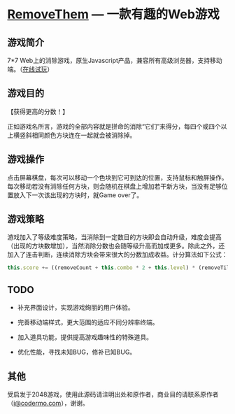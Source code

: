 [RemoveThem](http://www.codermo.com/removethem/) — 一款有趣的Web游戏
==================================================


游戏简介
--------------------------------------

7*7 Web上的消除游戏，原生Javascript产品，兼容所有高级浏览器，支持移动端。（[在线试玩](http://www.codermo.com/removethem/)）


游戏目的
--------------------------------------

【获得更高的分数！】

正如游戏名所言，游戏的全部内容就是拼命的消除“它们”来得分，每四个或四个以上横竖斜相同颜色方块连在一起就会被消除掉。


游戏操作
--------------------------------------

点击屏幕棋盘，每次可以移动一个色块到它可到达的位置，支持鼠标和触屏操作。每次移动若没有消除任何方块，则会随机在棋盘上增加若干新方块，当没有足够位置放入下一次该出现的方块时，就Game over了。


游戏策略
--------------------------------------

游戏加入了等级难度策略，当消除到一定数目的方块即会自动升级，难度会提高（出现的方块数增加），当然消除分数也会随等级升高而加成更多。除此之外，还加入了连击判断，连续消除方块会带来很大的分数加成收益。计分算法如下公式：

```js
this.score += ((removeCount + this.combo * 2 + this.level) * (removeTiles.length));
```


TODO
--------------------------------------

- 补充界面设计，实现游戏绚丽的用户体验。

- 完善移动端样式，更大范围的适应不同分辨率终端。

- 加入道具功能，提供提高游戏趣味性的特殊道具。

- 优化性能，寻找未知BUG，修补已知BUG。


其他
--------------------------------------

受启发于2048游戏，使用此源码请注明出处和原作者，商业目的请联系原作者（i@codermo.com），谢谢。